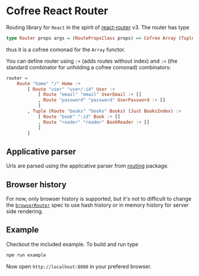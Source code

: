 # Cofree React Router

Routing library for `React` in the spirit of
[react-router](https://github.com/ReactTraining/react-router) v3.
The router has type
```purescript
type Router props args = (RoutePropsClass props) => Cofree Array (Tuple (Route props args) (Maybe (IndexRoute props args)))
```
thus it is a cofree comonad for the `Array` functor.

You can define router using `:+` (adds routes without index) and `:<` (the
standard combinator for unfolding a cofree comonad) combinators:
```purescript
router =
    Route "home" "/" Home :+
        [ Route "user" "user/:id" User :+
            [ Route "email" "email" UserEmail :+ []
            , Route "password" "password" UserPassword :+ []
            ]
        , Tuple (Route "books" "books" Books) (Just BooksIndex) :<
            [ Route "book" ":id" Book :+ []
            , Route "reader" "reader" BookReader :+ []
            ]
        ]
```

## Applicative parser
Urls are parsed using the applicative parser from
[routing](https://pursuit.purescript.org/packages/purescript-routing) package.

## Browser history
For now, only browser history is supported, but it's not to difficult to change
the
[`browserRouter`](https://github.com/coot/purescript-cofree-react-router/blob/master/src/React/Router/Components.purs#L52)
spec to use hash history or in memory history for server side rendering.

## Example
Checkout the included example. To build and run type
```bash
npm run example
```
Now open `http://localhost:8080` in your prefered browser.
